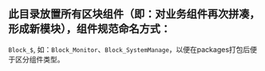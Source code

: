 ## 此目录放置所有**区块组件**（即：对业务组件再次拼凑，形成新模块），组件规范命名方式：

`Block_$`, 如：`Block_Monitor`、`Block_SystemManage`，以便在packages打包后便于区分组件类型。